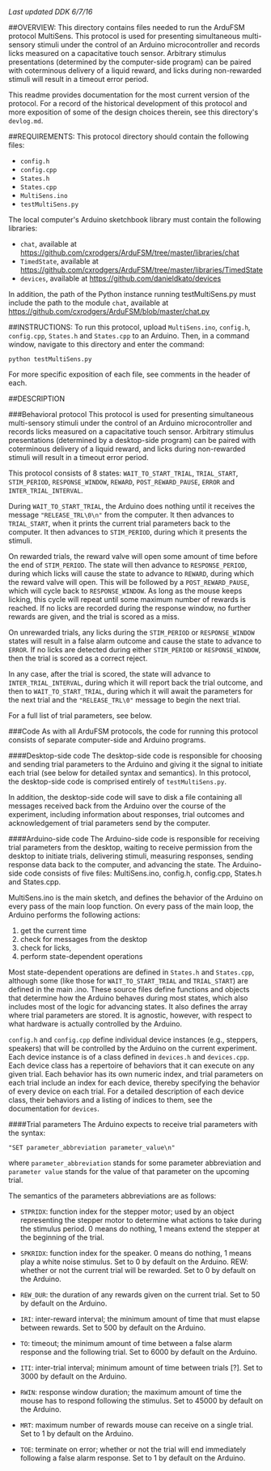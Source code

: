*Last updated DDK 6/7/16*

##OVERVIEW: 
This directory contains files needed to run the ArduFSM protocol MultiSens. This protocol is used for presenting simultaneous multi-sensory stimuli under the control of an Arduino microcontroller and records licks measured on a capacitative touch sensor. Arbitrary stimulus presentations (determined by the computer-side program) can be paired with coterminous delivery of a liquid reward, and licks during non-rewarded stimuli will result in a timeout error period. 

This readme provides documentation for the most current version of the protocol. For a record of the historical development of this protocol and more exposition of some of the design choices therein, see this directory's `devlog.md`.


##REQUIREMENTS:
This protocol directory should contain the following files:
   * `config.h`
   * `config.cpp`
   * `States.h`
   * `States.cpp`
   * `MultiSens.ino`
   * `testMultiSens.py`
  
The local computer's Arduino sketchbook library must contain the following libraries:
  * `chat`, available at https://github.com/cxrodgers/ArduFSM/tree/master/libraries/chat
  * `TimedState`, available at https://github.com/cxrodgers/ArduFSM/tree/master/libraries/TimedState
  * `devices`, available at https://github.com/danieldkato/devices

In addition, the path of the Python instance running testMultiSens.py must include the path to the module `chat`, available at https://github.com/cxrodgers/ArduFSM/blob/master/chat.py


##INSTRUCTIONS:
To run this protocol, upload `MultiSens.ino`, `config.h`, `config.cpp`, `States.h` and `States.cpp` to an Arduino. Then, in a command window, navigate to this directory and enter the command:

`python testMultiSens.py`

For more specific exposition of each file, see comments in the header of each.


##DESCRIPTION

###Behavioral protocol
This protocol is used for presenting simultaneous multi-sensory stimuli under the control of an Arduino microcontroller and records licks measured on a capacitative touch sensor. Arbitrary stimulus presentations (determined by a desktop-side program) can be paired with coterminous delivery of a liquid reward, and licks during non-rewarded stimuli will result in a timeout error period. 

This protocol consists of 8 states: `WAIT_TO_START_TRIAL`, `TRIAL_START`, `STIM_PERIOD`, `RESPONSE_WINDOW`, `REWARD`, `POST_REWARD_PAUSE`, `ERROR` and `INTER_TRIAL_INTERVAL`. 

During `WAIT_TO_START_TRIAL`, the Arduino does nothing until it receives the message `"RELEASE_TRL\0\n"` from the computer. It then advances to `TRIAL_START`, when it prints the current trial parameters back to the computer. It then advances to `STIM_PERIOD`, during which it presents the stimuli. 
 
On rewarded trials, the reward valve will open some amount of time before the end of `STIM_PERIOD`. The state will then advance to `RESPONSE_PERIOD`, during which licks will cause the state to advance to `REWARD`, during which the reward valve will open. This will be followed by a `POST_REWARD_PAUSE`, which will cycle back to `RESPONSE_WINDOW`. As long as the mouse keeps licking, this cycle will repeat until some maximum number of rewards is reached. If no licks are recorded during the response window, no further rewards are given, and the trial is scored as a miss. 

On unrewarded trials, any licks during the `STIM_PERIOD` or `RESPONSE_WINDOW` states will result in a false alarm outcome and cause the state to advance to `ERROR`. If no licks are detected during either `STIM_PERIOD` or `RESPONSE_WINDOW`, then the trial is scored as a correct reject. 
 
In any case, after the trial is scored, the state will advance to `INTER_TRIAL_INTERVAL`, during which it will report back the trial outcome, and then to `WAIT_TO_START_TRIAL`, during which it will await the parameters for the next trial and the `"RELEASE_TRL\0"` message to begin the next trial.

For a full list of trial parameters, see below. 

###Code
As with all ArduFSM protocols, the code for running this protocol consists of separate computer-side and Arduino programs. 

####Desktop-side code
The desktop-side code is responsible for choosing and sending trial parameters to the Arduino and giving it the signal to initiate each trial (see below for detailed syntax and semantics). In this protocol, the desktop-side code is comprised entirely of `testMultiSens.py`.

In addition, the desktop-side code will save to disk a file containing all messages received back from the Arduino over the course of the experiment, including information about responses, trial outcomes and acknowledgement of trial parameters send by the computer.  

####Arduino-side code
The Arduino-side code is responsible for receiving trial parameters from the desktop, waiting to receive permission from the desktop to initiate trials, delivering stimuli, measuring responses, sending response data back to the computer, and advancing the state. The Arduino-side code consists of five files: MultiSens.ino, config.h, config.cpp, States.h and States.cpp. 

MultiSens.ino is the main sketch, and defines the behavior of the Arduino on every pass of the main loop function. On every pass of the main loop, the Arduino performs the following actions: 

 1. get the current time 
 2. check for messages from the desktop 
 3. check for licks,
 4. perform state-dependent operations

Most state-dependent operations are defined in `States.h` and `States.cpp`, although some (like those for `WAIT_TO_START_TRIAL` and `TRIAL_START`) are defined in the main .ino. These source files define functions and objects that determine how the Arduino behaves during most states, which also includes most of the logic for advancing states. It also defines the array where trial parameters are stored. It is agnostic, however, with respect to what hardware is actually controlled by the Arduino.

`config.h` and `config.cpp` define individual device instances (e.g., steppers, speakers) that will be controlled by the Arduino on the current experiment. Each device instance is of a class defined in `devices.h` and `devices.cpp`. Each device class has a repertoire of behaviors that it can execute on any given trial. Each behavior has its own numeric index, and trial parameters on each trial include an index for each device, thereby specifying the behavior of every device on each trial. For a detailed description of each device class, their behaviors and a listing of indices to them, see the documentation for `devices`.         

####Trial parameters
The Arduino expects to receive trial parameters with the syntax:

`"SET parameter_abbreviation parameter_value\n"`

where `parameter_abbreviation` stands for some parameter abbreviation and `parameter value` stands for the value of that parameter on the upcoming trial.

The semantics of the parameters abbreviations are as follows:
 
 * `STPRIDX`: function index for the stepper motor; used by an object representing the stepper motor to determine what actions to take during the stimulus period. 0 means do nothing, 1 means extend the stepper at the beginning of the trial. 

 * `SPKRIDX`: function index for the speaker. 0 means do nothing, 1 means play a white noise stimulus. Set to 0 by default on the Arduino. REW: whether or not the current trial will be rewarded. Set to 0 by default on the Arduino.

 * `REW_DUR`: the duration of any rewards given on the current trial. Set to 50 by default on the Arduino.

 * `IRI`: inter-reward interval; the minimum amount of time that must elapse between rewards. Set to 500 by default on the Arduino. 

 * `TO`: timeout; the minimum amount of time between a false alarm response and the following trial. Set to 6000 by default on the Arduino.

 * `ITI`: inter-trial interval; minimum amount of time between trials [?]. Set to 3000 by default on the Arduino.

 * `RWIN`: response window duration; the maximum amount of time the mouse has to respond following the stimulus. Set to 45000 by default on the Arduino.
 
 * `MRT`: maximum number of rewards mouse can receive on a single trial. Set to 1 by default on the Arduino.

 * `TOE`: terminate on error; whether or not the trial will end immediately following a false alarm response. Set to 1 by default on the Arduino. 

     

         

